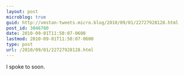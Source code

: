 ```yaml
---
layout: post
microblog: true
guid: http://vmstan-tweets.micro.blog/2010/09/01/22727928128.html
post_id: 3046780
date: 2010-09-01T11:50:07-0600
lastmod: 2010-09-01T11:50:07-0600
type: post
url: /2010/09/01/22727928128.html
---
```

I spoke to soon.
